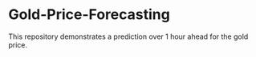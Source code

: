 # Gold-Price-Forecasting
This repository demonstrates a prediction over 1 hour ahead for the gold price.
